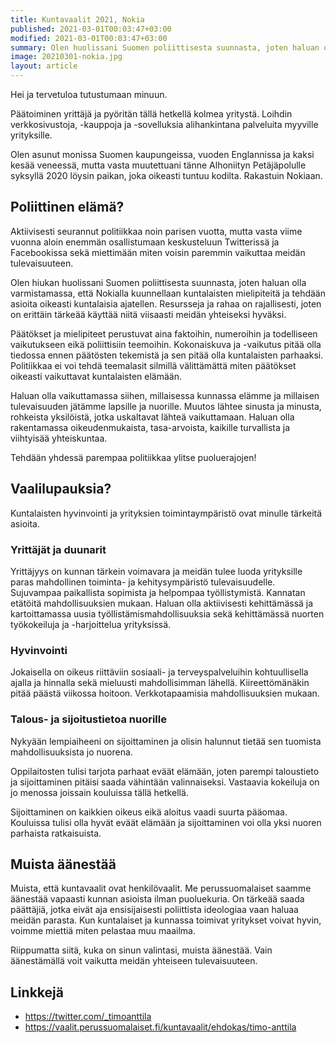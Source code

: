 ```yaml
---
title: Kuntavaalit 2021, Nokia
published: 2021-03-01T00:03:47+03:00
modified: 2021-03-01T00:03:47+03:00
summary: Olen huolissani Suomen poliittisesta suunnasta, joten haluan olla varmistamassa, että Nokialla kuunnellaan kuntalaisten mielipiteitä ja tehdään asioita kuntalaisten eduksi. Varmistetaan yhdessä parempi tulevaisuus!
image: 20210301-nokia.jpg
layout: article
---
```


Hei ja tervetuloa tutustumaan minuun.

Päätoiminen yrittäjä ja pyöritän tällä hetkellä kolmea yritystä. Loihdin verkkosivustoja, -kauppoja ja -sovelluksia alihankintana palveluita myyville yrityksille.

Olen asunut monissa Suomen kaupungeissa, vuoden Englannissa ja kaksi kesää veneessä, mutta vasta muutettuani tänne Alhoniityn Petäjäpolulle syksyllä 2020 löysin paikan, joka oikeasti tuntuu kodilta. Rakastuin Nokiaan.

## Poliittinen elämä?

Aktiivisesti seurannut politiikkaa noin parisen vuotta, mutta vasta viime vuonna aloin enemmän osallistumaan keskusteluun Twitterissä ja Facebookissa sekä miettimään miten voisin paremmin vaikuttaa meidän tulevaisuuteen.

Olen hiukan huolissani Suomen poliittisesta suunnasta, joten haluan olla varmistamassa, että Nokialla kuunnellaan kuntalaisten mielipiteitä ja tehdään asioita oikeasti kuntalaisia ajatellen. Resursseja ja rahaa on rajallisesti, joten on erittäin tärkeää käyttää niitä viisaasti meidän yhteiseksi hyväksi.

Päätökset ja mielipiteet perustuvat aina faktoihin, numeroihin ja todelliseen vaikutukseen eikä poliittisiin teemoihin. Kokonaiskuva ja -vaikutus pitää olla tiedossa ennen päätösten tekemistä ja sen pitää olla kuntalaisten parhaaksi. Politiikkaa ei voi tehdä teemalasit silmillä välittämättä miten päätökset oikeasti vaikuttavat kuntalaisten elämään.

Haluan olla vaikuttamassa siihen, millaisessa kunnassa elämme ja millaisen tulevaisuuden jätämme lapsille ja nuorille. Muutos lähtee sinusta ja minusta, rohkeista yksilöistä, jotka uskaltavat lähteä vaikuttamaan. Haluan olla rakentamassa oikeudenmukaista, tasa-arvoista, kaikille turvallista ja viihtyisää yhteiskuntaa.

Tehdään yhdessä parempaa politiikkaa ylitse puoluerajojen!

## Vaalilupauksia?

Kuntalaisten hyvinvointi ja yrityksien toimintaympäristö ovat minulle tärkeitä asioita.

### Yrittäjät ja duunarit

Yrittäjyys on kunnan tärkein voimavara ja meidän tulee luoda yrityksille paras mahdollinen toiminta- ja kehitysympäristö tulevaisuudelle. Sujuvampaa paikallista sopimista ja helpompaa työllistymistä. Kannatan etätöitä mahdollisuuksien mukaan. Haluan olla aktiivisesti kehittämässä ja kartoittamassa uusia työllistämismahdollisuuksia sekä kehittämässä nuorten työkokeiluja ja -harjoittelua yrityksissä.

### Hyvinvointi

Jokaisella on oikeus riittäviin sosiaali- ja terveyspalveluihin kohtuullisella ajalla ja hinnalla sekä mieluusti mahdollisimman lähellä. Kiireettömänäkin pitää päästä viikossa hoitoon. Verkkotapaamisia mahdollisuuksien mukaan.

### Talous- ja sijoitustietoa nuorille

Nykyään lempiaiheeni on sijoittaminen ja olisin halunnut tietää sen tuomista mahdollisuuksista jo nuorena.

Oppilaitosten tulisi tarjota parhaat eväät elämään, joten parempi taloustieto ja sijoittaminen pitäisi saada vähintään valinnaiseksi. Vastaavia kokeiluja on jo menossa joissain kouluissa tällä hetkellä.

Sijoittaminen on kaikkien oikeus eikä aloitus vaadi suurta pääomaa. Kouluissa tulisi olla hyvät eväät elämään ja sijoittaminen voi olla yksi nuoren parhaista ratkaisuista.

## Muista äänestää

Muista, että kuntavaalit ovat henkilövaalit. Me perussuomalaiset saamme äänestää vapaasti kunnan asioista ilman puoluekuria. On tärkeää saada päättäjiä, jotka eivät aja ensisijaisesti poliittista ideologiaa vaan haluaa meidän parasta. Kun kuntalaiset ja kunnassa toimivat yritykset voivat hyvin, voimme miettiä miten pelastaa muu maailma.

Riippumatta siitä, kuka on sinun valintasi, muista äänestää. Vain äänestämällä voit vaikutta meidän yhteiseen tulevaisuuteen.

## Linkkejä

- https://twitter.com/_timoanttila
- https://vaalit.perussuomalaiset.fi/kuntavaalit/ehdokas/timo-anttila